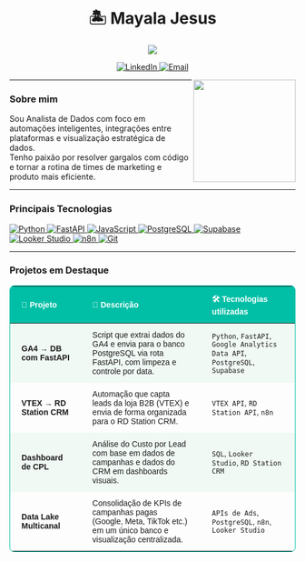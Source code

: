 <h1 align="center">🏝️ Mayala Jesus</h1>

<p align="center">
  <img src="https://readme-typing-svg.herokuapp.com?color=00BFA6&center=true&vCenter=true&lines=Automação+de+dados;APIs+que+integram+ideias;Dashboards+que+falam+com+o+negócio" />
</p>

<p align="center">
  <a href="https://www.linkedin.com/in/mayala-jesus/" target="_blank">
    <img 
      alt="LinkedIn" 
      title="Conecte-se comigo no LinkedIn" 
      src="https://custom-icon-badges.demolab.com/badge/LinkedIn-Perfil%20Profissional-00BFA6?style=for-the-badge&logo=linkedin&logoColor=white&labelColor=008C7E" 
    />
  </a>
  <a href="mailto:mayalakerciane@gmail.com">
    <img 
      alt="Email" 
      title="Entre em contato por email" 
      src="https://custom-icon-badges.demolab.com/badge/Email-Mayala%20Kerciane-26C6DA?style=for-the-badge&logo=gmail&logoColor=white&labelColor=1CA6B5"
    />
  </a>
</p>


<img align="right" height="180em" src="https://github-readme-stats.vercel.app/api?username=mayalajesus&show_icons=true&title_color=00796B&text_color=004D40&icon_color=009688&bg_color=F5F9F6&hide_border=true&cache_seconds=1800" />

---

### Sobre mim

Sou Analista de Dados com foco em automações inteligentes, integrações entre plataformas e visualização estratégica de dados.  
Tenho paixão por resolver gargalos com código e tornar a rotina de times de marketing e produto mais eficiente.

---

### Principais Tecnologias
<p align="left">
  <a href="https://www.python.org/" target="_blank">
    <img alt="Python" title="Python" 
      src="https://img.shields.io/badge/-Python-3776AB?style=for-the-badge&logo=python&logoColor=white"/>
  </a>
  <a href="https://fastapi.tiangolo.com/" target="_blank">
    <img alt="FastAPI" title="FastAPI" 
      src="https://img.shields.io/badge/-FastAPI-009688?style=for-the-badge&logo=fastapi&logoColor=white"/>
  </a>
  <a href="https://developer.mozilla.org/en-US/docs/Web/JavaScript" target="_blank">
    <img alt="JavaScript" title="JavaScript" 
      src="https://img.shields.io/badge/-JavaScript-F7DF1E?style=for-the-badge&logo=javascript&logoColor=black"/>
  </a>
  <a href="https://www.postgresql.org/" target="_blank">
    <img alt="PostgreSQL" title="PostgreSQL" 
      src="https://img.shields.io/badge/-PostgreSQL-4169E1?style=for-the-badge&logo=postgresql&logoColor=white"/>
  </a>
  <a href="https://supabase.com/" target="_blank">
    <img alt="Supabase" title="Supabase" 
      src="https://img.shields.io/badge/-Supabase-3ECF8E?style=for-the-badge&logo=supabase&logoColor=white"/>
  </a>
  <a href="https://lookerstudio.google.com/" target="_blank">
    <img alt="Looker Studio" title="Looker Studio" 
      src="https://img.shields.io/badge/-Looker%20Studio-4285F4?style=for-the-badge&logo=google&logoColor=white"/>
  </a>
  <a href="https://n8n.io/" target="_blank">
    <img alt="n8n" title="n8n" 
      src="https://img.shields.io/badge/-n8n-FB542B?style=for-the-badge&logo=n8n&logoColor=white"/>
  </a>
  <a href="https://git-scm.com/" target="_blank">
    <img alt="Git" title="Git" 
      src="https://img.shields.io/badge/-Git-F05032?style=for-the-badge&logo=git&logoColor=white"/>
  </a>
</p>




---

### Projetos em Destaque

<table align="center" style="border:1px solid #00BFA6;border-radius:8px;border-collapse:collapse;overflow:hidden;margin:auto;font-family:sans-serif;font-size:14px;">
  <thead style="background-color:#00BFA6;color:#fff;">
    <tr>
      <th style="padding:12px 20px;text-align:left;">🚀 Projeto</th>
      <th style="padding:12px 20px;text-align:left;">📝 Descrição</th>
      <th style="padding:12px 20px;text-align:left;">🛠️ Tecnologias utilizadas</th>
    </tr>
  </thead>
  <tbody>
    <tr style="background-color:#F0F9F4;">
      <td style="padding:12px 20px;font-weight:600;">GA4 → DB com FastAPI</td>
      <td style="padding:12px 20px;">Script que extrai dados do GA4 e envia para o banco PostgreSQL via rota FastAPI, com limpeza e controle por data.</td>
      <td style="padding:12px 20px;"><code>Python</code>, <code>FastAPI</code>, <code>Google Analytics Data API</code>, <code>PostgreSQL</code>, <code>Supabase</code></td>
    </tr>
    <tr>
      <td style="padding:12px 20px;font-weight:600;">VTEX → RD Station CRM</td>
      <td style="padding:12px 20px;">Automação que capta leads da loja B2B (VTEX) e envia de forma organizada para o RD Station CRM.</td>
      <td style="padding:12px 20px;"><code>VTEX API</code>, <code>RD Station API</code>, <code>n8n</code></td>
    </tr>
    <tr style="background-color:#F0F9F4;">
      <td style="padding:12px 20px;font-weight:600;">Dashboard de CPL</td>
      <td style="padding:12px 20px;">Análise do Custo por Lead com base em dados de campanhas e dados do CRM em dashboards visuais.</td>
      <td style="padding:12px 20px;"><code>SQL</code>, <code>Looker Studio</code>, <code>RD Station CRM</code></td>
    </tr>
    <tr>
      <td style="padding:12px 20px;font-weight:600;">Data Lake Multicanal</td>
      <td style="padding:12px 20px;">Consolidação de KPIs de campanhas pagas (Google, Meta, TikTok etc.) em um único banco e visualização centralizada.</td>
      <td style="padding:12px 20px;"><code>APIs de Ads</code>, <code>PostgreSQL</code>, <code>n8n</code>, <code>Looker Studio</code></td>
    </tr>
  </tbody>
</table>
